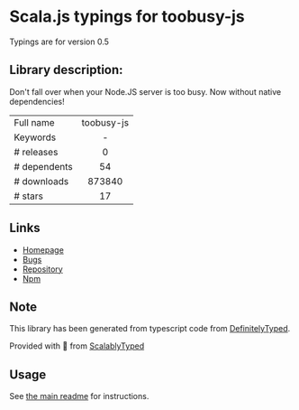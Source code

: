 
# Scala.js typings for toobusy-js

Typings are for version 0.5

## Library description:
Don't fall over when your Node.JS server is too busy. Now without native dependencies!

|                    |                 |
| ------------------ | :-------------: |
| Full name          | toobusy-js |
| Keywords           | - |
| # releases         | 0 |
| # dependents       | 54 |
| # downloads        | 873840 |
| # stars            | 17 |

## Links
- [Homepage](https://github.com/STRML/node-toobusy)
- [Bugs](https://github.com/strml/node-toobusy/issues)
- [Repository](https://github.com/strml/node-toobusy)
- [Npm](https://www.npmjs.com/package/toobusy-js)
    


## Note
This library has been generated from typescript code from [DefinitelyTyped](https://definitelytyped.org).

Provided with :purple_heart: from [ScalablyTyped](https://github.com/oyvindberg/ScalablyTyped)

## Usage
See [the main readme](../../readme.md) for instructions.


